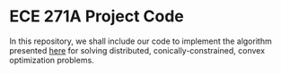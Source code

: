# ECE 271A Project Code
In this repository, we shall include our code to implement the algorithm presented [here](http://ieeexplore.ieee.org/document/7869152/) for solving distributed, conically-constrained, convex optimization problems.
